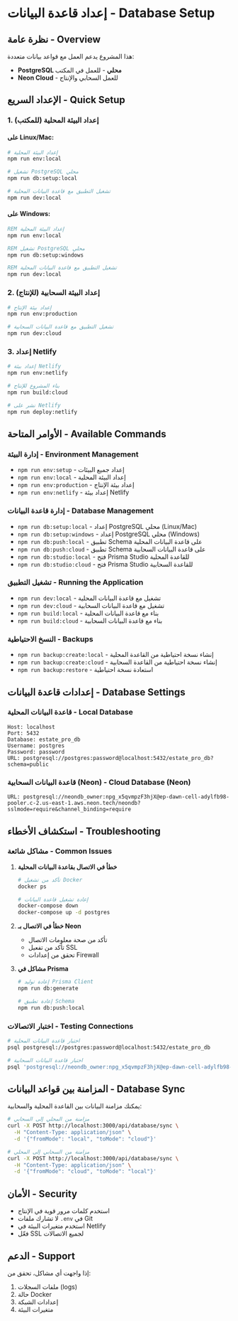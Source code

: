 # إعداد قاعدة البيانات - Database Setup

## نظرة عامة - Overview

هذا المشروع يدعم العمل مع قواعد بيانات متعددة:
- **PostgreSQL محلي** - للعمل في المكتب
- **Neon Cloud** - للعمل السحابي والإنتاج

## الإعداد السريع - Quick Setup

### 1. إعداد البيئة المحلية (للمكتب)

#### على Linux/Mac:
```bash
# إعداد البيئة المحلية
npm run env:local

# تشغيل PostgreSQL محلي
npm run db:setup:local

# تشغيل التطبيق مع قاعدة البيانات المحلية
npm run dev:local
```

#### على Windows:
```cmd
REM إعداد البيئة المحلية
npm run env:local

REM تشغيل PostgreSQL محلي
npm run db:setup:windows

REM تشغيل التطبيق مع قاعدة البيانات المحلية
npm run dev:local
```

### 2. إعداد البيئة السحابية (للإنتاج)

```bash
# إعداد بيئة الإنتاج
npm run env:production

# تشغيل التطبيق مع قاعدة البيانات السحابية
npm run dev:cloud
```

### 3. إعداد Netlify

```bash
# إعداد بيئة Netlify
npm run env:netlify

# بناء المشروع للإنتاج
npm run build:cloud

# نشر على Netlify
npm run deploy:netlify
```

## الأوامر المتاحة - Available Commands

### إدارة البيئة - Environment Management
- `npm run env:setup` - إعداد جميع البيئات
- `npm run env:local` - إعداد البيئة المحلية
- `npm run env:production` - إعداد بيئة الإنتاج
- `npm run env:netlify` - إعداد بيئة Netlify

### إدارة قاعدة البيانات - Database Management
- `npm run db:setup:local` - إعداد PostgreSQL محلي (Linux/Mac)
- `npm run db:setup:windows` - إعداد PostgreSQL محلي (Windows)
- `npm run db:push:local` - تطبيق Schema على قاعدة البيانات المحلية
- `npm run db:push:cloud` - تطبيق Schema على قاعدة البيانات السحابية
- `npm run db:studio:local` - فتح Prisma Studio للقاعدة المحلية
- `npm run db:studio:cloud` - فتح Prisma Studio للقاعدة السحابية

### تشغيل التطبيق - Running the Application
- `npm run dev:local` - تشغيل مع قاعدة البيانات المحلية
- `npm run dev:cloud` - تشغيل مع قاعدة البيانات السحابية
- `npm run build:local` - بناء مع قاعدة البيانات المحلية
- `npm run build:cloud` - بناء مع قاعدة البيانات السحابية

### النسخ الاحتياطية - Backups
- `npm run backup:create:local` - إنشاء نسخة احتياطية من القاعدة المحلية
- `npm run backup:create:cloud` - إنشاء نسخة احتياطية من القاعدة السحابية
- `npm run backup:restore` - استعادة نسخة احتياطية

## إعدادات قاعدة البيانات - Database Settings

### قاعدة البيانات المحلية - Local Database
```
Host: localhost
Port: 5432
Database: estate_pro_db
Username: postgres
Password: password
URL: postgresql://postgres:password@localhost:5432/estate_pro_db?schema=public
```

### قاعدة البيانات السحابية (Neon) - Cloud Database (Neon)
```
URL: postgresql://neondb_owner:npg_x5qvmpzF3hjX@ep-dawn-cell-adylfb98-pooler.c-2.us-east-1.aws.neon.tech/neondb?sslmode=require&channel_binding=require
```

## استكشاف الأخطاء - Troubleshooting

### مشاكل شائعة - Common Issues

1. **خطأ في الاتصال بقاعدة البيانات المحلية**
   ```bash
   # تأكد من تشغيل Docker
   docker ps
   
   # إعادة تشغيل قاعدة البيانات
   docker-compose down
   docker-compose up -d postgres
   ```

2. **خطأ في الاتصال بـ Neon**
   - تأكد من صحة معلومات الاتصال
   - تأكد من تفعيل SSL
   - تحقق من إعدادات Firewall

3. **مشاكل في Prisma**
   ```bash
   # إعادة توليد Prisma Client
   npm run db:generate
   
   # إعادة تطبيق Schema
   npm run db:push:local
   ```

### اختبار الاتصالات - Testing Connections

```bash
# اختبار قاعدة البيانات المحلية
psql postgresql://postgres:password@localhost:5432/estate_pro_db

# اختبار قاعدة البيانات السحابية
psql 'postgresql://neondb_owner:npg_x5qvmpzF3hjX@ep-dawn-cell-adylfb98-pooler.c-2.us-east-1.aws.neon.tech/neondb?sslmode=require&channel_binding=require'
```

## المزامنة بين قواعد البيانات - Database Sync

يمكنك مزامنة البيانات بين القاعدة المحلية والسحابية:

```bash
# مزامنة من المحلي إلى السحابي
curl -X POST http://localhost:3000/api/database/sync \
  -H "Content-Type: application/json" \
  -d '{"fromMode": "local", "toMode": "cloud"}'

# مزامنة من السحابي إلى المحلي
curl -X POST http://localhost:3000/api/database/sync \
  -H "Content-Type: application/json" \
  -d '{"fromMode": "cloud", "toMode": "local"}'
```

## الأمان - Security

- استخدم كلمات مرور قوية في الإنتاج
- لا تشارك ملفات `.env` في Git
- استخدم متغيرات البيئة في Netlify
- فعّل SSL لجميع الاتصالات

## الدعم - Support

إذا واجهت أي مشاكل، تحقق من:
1. ملفات السجلات (logs)
2. حالة Docker
3. إعدادات الشبكة
4. متغيرات البيئة